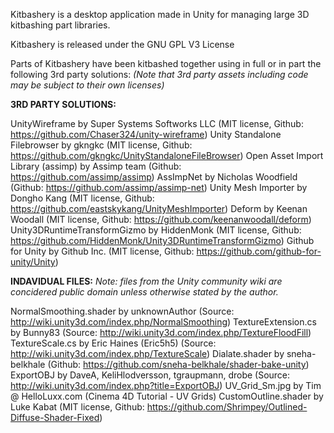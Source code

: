 
Kitbashery is a desktop application made in Unity for managing large 3D kitbashing part libraries.



Kitbashery is released under the GNU GPL V3 License

Parts of Kitbashery have been kitbashed together using in full or in part the following 3rd party solutions:
<I>(Note that 3rd party assets including code may be subject to their own licenses)</I>

<B>3RD PARTY SOLUTIONS:</B>

UnityWireframe by Super Systems Softworks LLC (MIT license, Github: https://github.com/Chaser324/unity-wireframe)
Unity Standalone Filebrowser by gkngkc (MIT license, Github: https://github.com/gkngkc/UnityStandaloneFileBrowser)
Open Asset Import Library (assimp) by Assimp team (Github: https://github.com/assimp/assimp)
AssImpNet by Nicholas Woodfield (Github: https://github.com/assimp/assimp-net)
Unity Mesh Importer by Dongho Kang (MIT license, Github: https://github.com/eastskykang/UnityMeshImporter)
Deform by Keenan Woodall (MIT license, Github: https://github.com/keenanwoodall/deform)
Unity3DRuntimeTransformGizmo by HiddenMonk (MIT license, Github: https://github.com/HiddenMonk/Unity3DRuntimeTransformGizmo)
Github for Unity by Github Inc. (MIT license, Github: https://github.com/github-for-unity/Unity)

<B>INDAVIDUAL FILES:</B>
<I>Note: files from the Unity community wiki are concidered public domain unless otherwise stated by the author.</I>

NormalSmoothing.shader by unknownAuthor (Source: http://wiki.unity3d.com/index.php/NormalSmoothing)
TextureExtension.cs by Bunny83 (Source: http://wiki.unity3d.com/index.php/TextureFloodFill)
TextureScale.cs by Eric Haines (Eric5h5) (Source: http://wiki.unity3d.com/index.php/TextureScale)
Dialate.shader by sneha-belkhale (Github: https://github.com/sneha-belkhale/shader-bake-unity)
ExportOBJ by DaveA, KeliHlodversson, tgraupmann, drobe (Source: http://wiki.unity3d.com/index.php?title=ExportOBJ)
UV_Grid_Sm.jpg by Tim @ HelloLuxx.com (Cinema 4D Tutorial - UV Grids)
CustomOutline.shader by Luke Kabat (MIT license, Github: https://github.com/Shrimpey/Outlined-Diffuse-Shader-Fixed)

